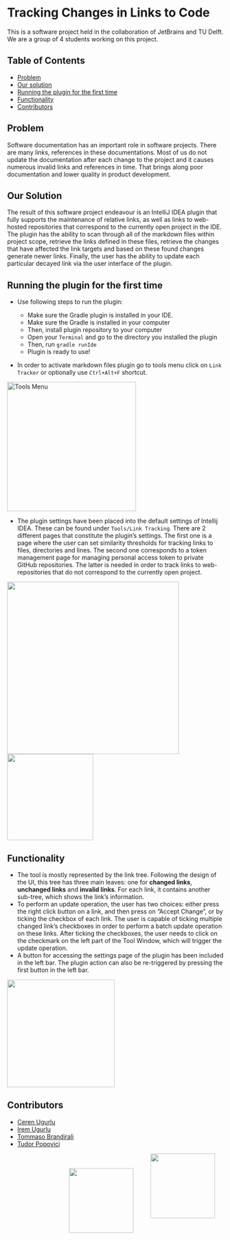 # Tracking Changes in Links to Code 

This is a software project held in the collaboration of JetBrains and TU Delft. 
We are a group of 4 students working on this project. 

## Table of Contents
* [Problem](#problem)
* [Our solution](#our-solution)
* [Running the plugin for the first time](#running-the-plugin-for-the-first-time)
* [Functionality](#functionality)
* [Contributors](#contributors)

## Problem

Software documentation has an important role in software projects. 
There are many links, references in these documentations. 
Most of us do not update the documentation after each change to the 
project and it causes numerous invalid links and references in time. 
That brings along poor documentation and lower quality in product development.

## Our Solution

The result of this software project endeavour is an IntelliJ IDEA plugin that fully supports the maintenance of
relative links, as well as links to web-hosted repositories that correspond to the currently open project in the IDE.
The plugin has the ability to scan through all of the markdown files within project scope, retrieve the links defined
in these files, retrieve the changes that have affected the link targets and based on these found changes generate
newer links. Finally, the user has the ability to update each particular decayed link via the user interface of the
plugin.

## Running the plugin for the first time
* Use following steps to run the plugin:
    * Make sure the Gradle plugin is installed in your IDE.
    * Make sure the Gradle is installed in your computer
    * Then, install plugin repository to your computer
    * Open your `Terminal` and go to the directory you installed the plugin
    * Then, run `gradle runIde`
    * Plugin is ready to use!

* In order to activate markdown files plugin go to tools menu click on `Link Tracker` or optionally use `Ctrl+Alt+F` shortcut.
<img src="https://user-images.githubusercontent.com/47633984/85553958-c0538b80-b624-11ea-9727-8d956e9e5e69.jpg" align="center" alt="Tools Menu" height="300" />

* The plugin settings have been placed into the default settings of Intellij IDEA. These can be found under `Tools/Link Tracking`. There are 2 different pages that constitute the plugin’s settings. 
The first one is a page where the user can set similarity thresholds for tracking links to files, directories and lines. The second one corresponds to a token
management page for managing personal access token to private GitHub repositories. The latter is needed in order to track links to web-repositories that do not correspond to the currently open project. 
<img src="https://user-images.githubusercontent.com/47633984/85557381-01996a80-b628-11ea-9e0f-da20a5a90a71.jpg" width="400" />
<img src="https://user-images.githubusercontent.com/47633984/85557452-10801d00-b628-11ea-9ef5-a67f0e92bc1f.jpg" height="200" />

## Functionality
- The tool is mostly represented by the link tree. Following the design of the UI, this tree has three main leaves: 
one for **changed links**, **unchanged links** and **invalid links**. For each link, it contains another sub-tree, which shows the link’s information.
- To perform an update operation, the user has two choices: either press the right click button on a link, and then
press on ”Accept Change”, or by ticking the checkbox of each link. The user is capable of ticking multiple changed
link’s checkboxes in order to perform a batch update operation on these links. After ticking the checkboxes, the user
needs to click on the checkmark on the left part of the Tool Window, which will trigger the update operation.
- A button for accessing the settings page of the plugin has been included in the left bar. The plugin action can also
be re-triggered by pressing the first button in the left bar.

<img src="https://user-images.githubusercontent.com/47633984/85557780-65239800-b628-11ea-8a15-55f021c5e9a9.jpg" height="250" />

## Contributors
* [Ceren Ugurlu](https://gitlab.ewi.tudelft.nl/cugurlu)
* [Irem Ugurlu](https://gitlab.ewi.tudelft.nl/iugurlu)
* [Tommaso Brandirali](https://gitlab.ewi.tudelft.nl/tbrandirali)
* [Tudor Popovici](https://gitlab.ewi.tudelft.nl/tudorpopovici)

<img align="right" src="https://user-images.githubusercontent.com/47633984/80767259-cdce2700-8b47-11ea-90a4-cf27fd585449.png" hspace="20" width="150"/>
<br/><br/>
<img align="right" src="https://user-images.githubusercontent.com/47633984/80767220-b68f3980-8b47-11ea-8125-f338980623d2.png" hspace="20" width="150"/>

<br/><br/><br/><br/><br/>